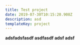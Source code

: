 ```yaml
---
title: Test project
date: 2019-07-30T10:15:20.908Z
description: asd
templateKey: project
---
```

**adsfadsfasdf asdfasdf adsf adsf**

